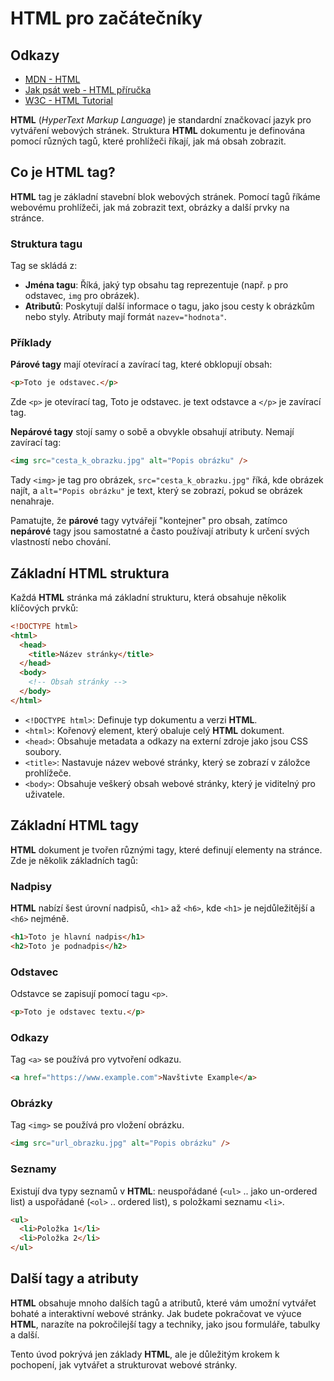 # HTML pro začátečníky

## Odkazy

- [MDN - HTML](https://developer.mozilla.org/en-US/docs/Web/HTML)
- [Jak psát web - HTML příručka](https://www.jakpsatweb.cz/html/)
- [W3C - HTML Tutorial](https://www.w3schools.com/html/)

**HTML** (_HyperText Markup Language_) je standardní značkovací jazyk pro vytváření webových stránek. Struktura **HTML** dokumentu je definována pomocí různých tagů, které prohlížeči říkají, jak má obsah zobrazit.

## Co je HTML tag?

**HTML** tag je základní stavební blok webových stránek. Pomocí tagů říkáme webovému prohlížeči, jak má zobrazit text, obrázky a další prvky na stránce.

### Struktura tagu

Tag se skládá z:

- **Jména tagu**: Říká, jaký typ obsahu tag reprezentuje (např. `p` pro odstavec, `img` pro obrázek).
- **Atributů**: Poskytují další informace o tagu, jako jsou cesty k obrázkům nebo styly. Atributy mají formát `nazev="hodnota"`.

### Příklady

**Párové tagy** mají otevírací a zavírací tag, které obklopují obsah:

```html
<p>Toto je odstavec.</p>
```

Zde `<p>` je otevírací tag, Toto je odstavec. je text odstavce a `</p>` je zavírací tag.

**Nepárové tagy** stojí samy o sobě a obvykle obsahují atributy. Nemají zavírací tag:

```html
<img src="cesta_k_obrazku.jpg" alt="Popis obrázku" />
```

Tady `<img>` je tag pro obrázek, `src="cesta_k_obrazku.jpg"` říká, kde obrázek najít, a `alt="Popis obrázku"` je text, který se zobrazí, pokud se obrázek nenahraje.

Pamatujte, že **párové** tagy vytvářejí "kontejner" pro obsah, zatímco **nepárové** tagy jsou samostatné a často používají atributy k určení svých vlastností nebo chování.

## Základní HTML struktura

Každá **HTML** stránka má základní strukturu, která obsahuje několik klíčových prvků:

```html
<!DOCTYPE html>
<html>
  <head>
    <title>Název stránky</title>
  </head>
  <body>
    <!-- Obsah stránky -->
  </body>
</html>
```

- `<!DOCTYPE html>`: Definuje typ dokumentu a verzi **HTML**.
- `<html>`: Kořenový element, který obaluje celý **HTML** dokument.
- `<head>`: Obsahuje metadata a odkazy na externí zdroje jako jsou CSS soubory.
- `<title>`: Nastavuje název webové stránky, který se zobrazí v záložce prohlížeče.
- `<body>`: Obsahuje veškerý obsah webové stránky, který je viditelný pro uživatele.

## Základní HTML tagy

**HTML** dokument je tvořen různými tagy, které definují elementy na stránce. Zde je několik základních tagů:

### Nadpisy

**HTML** nabízí šest úrovní nadpisů, `<h1>` až `<h6>`, kde `<h1>` je nejdůležitější a `<h6>` nejméně.

```html
<h1>Toto je hlavní nadpis</h1>
<h2>Toto je podnadpis</h2>
```

### Odstavec

Odstavce se zapisují pomocí tagu `<p>`.

```html
<p>Toto je odstavec textu.</p>
```

### Odkazy

Tag `<a>` se používá pro vytvoření odkazu.

```html
<a href="https://www.example.com">Navštivte Example</a>
```

### Obrázky

Tag `<img>` se používá pro vložení obrázku.

```html
<img src="url_obrazku.jpg" alt="Popis obrázku" />
```

### Seznamy

Existují dva typy seznamů v **HTML**: neuspořádané (`<ul>` .. jako un-ordered list)
a uspořádané (`<ol>` .. ordered list), s položkami seznamu `<li>`.

```html
<ul>
  <li>Položka 1</li>
  <li>Položka 2</li>
</ul>
```

## Další tagy a atributy

**HTML** obsahuje mnoho dalších tagů a atributů, které vám umožní vytvářet bohaté a interaktivní webové stránky. Jak budete pokračovat ve výuce **HTML**, narazíte na pokročilejší tagy a techniky, jako jsou formuláře, tabulky a další.

Tento úvod pokrývá jen základy **HTML**, ale je důležitým krokem k pochopení, jak vytvářet a strukturovat webové stránky.
